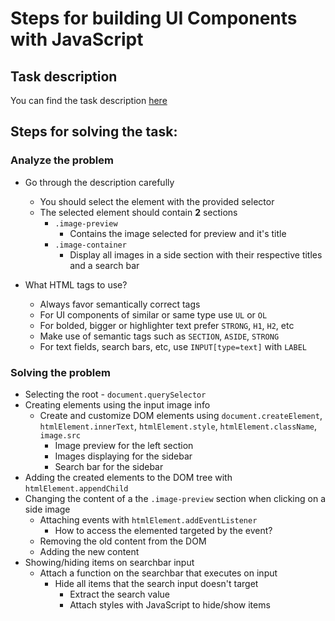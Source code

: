 # Steps for building UI Components with JavaScript

## Task description
You can find the task description [here](./task/README.md)

## Steps for solving the task:

### Analyze the problem
- Go through the description carefully
    - You should select the element with the provided selector
    - The selected element should contain **2** sections
        - `.image-preview`
            - Contains the image selected for preview and it's title
        - `.image-container`
            - Display all images in a side section with their respective titles and a search bar

- What HTML tags to use?
    - Always favor semantically correct tags
    - For UI components of similar or same type use `UL` or `OL`
    - For bolded, bigger or highlighter text prefer `STRONG`, `H1`, `H2`, etc
    - Make use of semantic tags such as `SECTION`, `ASIDE`, `STRONG`
    - For text fields, search bars, etc, use `INPUT[type=text]` with `LABEL`

### Solving the problem
- Selecting the root - `document.querySelector`
- Creating elements using the input image info
    - Create and customize DOM elements using `document.createElement`, `htmlElement.innerText`,
`htmlElement.style`, `htmlElement.className`, `image.src`
        - Image preview for the left section
        - Images displaying for the sidebar
        - Search bar for the sidebar
- Adding the created elements to the DOM tree with `htmlElement.appendChild`
- Changing the content of a the `.image-preview` section when clicking on a side image
    - Attaching events with `htmlElement.addEventListener`
        - How to access the elemented targeted by the event?
    - Removing the old content from the DOM
    - Adding the new content
- Showing/hiding items on searchbar input
    - Attach a function on the searchbar that executes on input
        - Hide all items that the search input doesn't target
            - Extract the search value
            - Attach styles with JavaScript to hide/show items